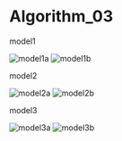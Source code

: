 # Algorithm_03

model1

![model1a](https://user-images.githubusercontent.com/66160696/83394467-98ad4100-a433-11ea-9465-cd93cfd34a05.png)
![model1b](https://user-images.githubusercontent.com/66160696/83394595-d27e4780-a433-11ea-97b0-28204c0e6a1f.png)



model2

![model2a](https://user-images.githubusercontent.com/66160696/83394608-d6aa6500-a433-11ea-9906-cbf540f874ce.png)
![model2b](https://user-images.githubusercontent.com/66160696/83394627-dc07af80-a433-11ea-8165-02a1a04992b5.png)



model3

![model3a](https://user-images.githubusercontent.com/66160696/83394646-e164fa00-a433-11ea-9bed-11f63524d258.png)
![model3b](https://user-images.githubusercontent.com/66160696/83394655-e5911780-a433-11ea-8413-7559b60332d8.png)
